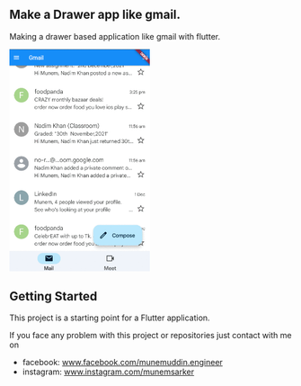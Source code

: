 ## Make a Drawer app like gmail.

Making a drawer based application like gmail with flutter.


<img src="./Gmail.gif" width="250">

## Getting Started

This project is a starting point for a Flutter application.


If you face any problem with this project or repositories just contact with me on 
- facebook: www.facebook.com/munemuddin.engineer
- instagram: www.instagram.com/munemsarker
